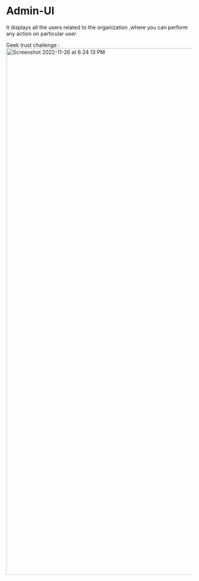 # Admin-UI
It displays all the users related to the organization ,where you can perform any action on particular user. 

Geek trust challenge :
<img width="1423" alt="Screenshot 2022-11-26 at 6 24 13 PM" src="https://user-images.githubusercontent.com/67994944/204089983-3769c462-c7f5-4879-b4f4-8262d8095a0e.png">
